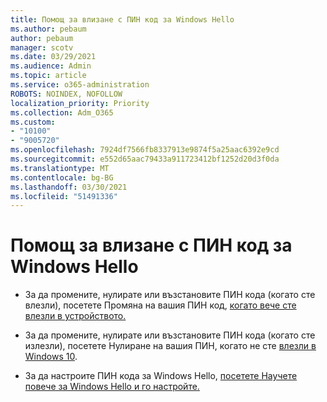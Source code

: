 ```yaml
---
title: Помощ за влизане с ПИН код за Windows Hello
ms.author: pebaum
author: pebaum
manager: scotv
ms.date: 03/29/2021
ms.audience: Admin
ms.topic: article
ms.service: o365-administration
ROBOTS: NOINDEX, NOFOLLOW
localization_priority: Priority
ms.collection: Adm_O365
ms.custom:
- "10100"
- "9005720"
ms.openlocfilehash: 7924df7566fb8337913e9874f5a25aac6392e9cd
ms.sourcegitcommit: e552d65aac79433a911723412bf1252d20d3f0da
ms.translationtype: MT
ms.contentlocale: bg-BG
ms.lasthandoff: 03/30/2021
ms.locfileid: "51491336"
---
```

# <a name="help-signing-in-with-windows-hello-pin"></a>Помощ за влизане с ПИН код за Windows Hello

- За да промените, нулирате или възстановите ПИН кода (когато сте влезли), посетете Промяна на вашия ПИН код, [когато вече сте влезли в устройството.](https://support.microsoft.com/windows/change-your-pin-when-you-re-already-signed-in-to-your-device-0bd2ab85-b0df-c775-7aef-1324f2114b19)

- За да промените, нулирате или възстановите ПИН кода (когато сте излезли), посетете Нулиране на вашия ПИН, когато не сте [влезли в Windows 10](https://support.microsoft.com/windows/reset-your-pin-when-you-aren-t-signed-in-to-windows-10-a386c519-3ab2-b873-1e9b-bb228a98b904).

- За да настроите ПИН кода за Windows Hello, [посетете Научете повече за Windows Hello и го настройте.](https://support.microsoft.com/windows/learn-about-windows-hello-and-set-it-up-dae28983-8242-bb2a-d3d1-87c9d265a5f0)
